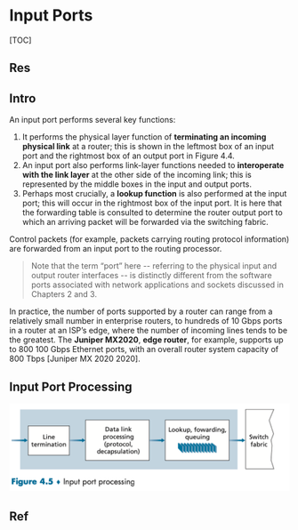 # Input Ports

[TOC]



## Res




## Intro
An input port performs several key functions:
1. It performs the physical layer function of **terminating an incoming physical link** at a router; this is shown in the leftmost box of an input port and the rightmost box of an output port in Figure 4.4. 
2. An input port also performs link-layer functions needed to **interoperate with the link layer** at the other side of the incoming link; this is represented by the middle boxes in the input and output ports. 
3. Perhaps most crucially, a **lookup function** is also performed at the input port; this will occur in the rightmost box of the input port. It is here that the forwarding table is consulted to determine the router output port to which an arriving packet will be forwarded via the switching fabric.

Control packets (for example, packets carrying routing protocol information) are forwarded from an input port to the routing processor.

> Note that the term “port” here -- referring to the physical input and output router interfaces -- is distinctly different from the software ports associated with network applications and sockets discussed in Chapters 2 and 3. 

In practice, the number of ports supported by a router can range from a relatively small number in enterprise routers, to hundreds of 10 Gbps ports in a router at an ISP’s edge, where the number of incoming lines tends to be the greatest. The **Juniper MX2020**, **edge router**, for example, supports up to 800 100 Gbps Ethernet ports, with an overall router system capacity of 800 Tbps [Juniper MX 2020 2020].



## Input Port Processing
![](../../../../../../Assets/Pics/Screenshot%202023-05-06%20at%2010.56.09%20AM.png)



## Ref

